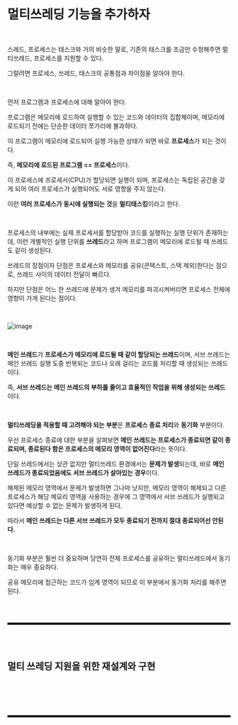 # 멀티쓰레딩 기능을 추가하자

<br>

스레드, 프로세스는 태스크와 거의 비슷한 말로, 기존의 태스크를 조금만 수정해주면 멀티쓰레드, 프로세스를 지원할 수 있다.

그럴려면 프로세스, 쓰레드, 태스크의 공통점과 차이점을 알아야 한다.

<br>

먼저 프로그램과 프로세스에 대해 알아야 한다.

프로그램은 메모리에 로드하여 실행할 수 있는 코드와 데이터의 집합체이며, 메모리에 로드되기 전에는 단순한 데이터 쪼가리에 불과하다.

이 프로그램이 메모리에 로드되어 실행 가능한 상태가 되면 바로 **프로세스**가 되는 것이다. 

즉, **메모리에 로드된 프로그램 == 프로세스**이다.

이 프로세스에 프로세서(CPU)가 할당되면 실행이 되며, 프로세스는 독립된 공간을 갖게 되어 여러 프로세스가 실행되어도 서로 영향을 주지 않는다.

이런 **여러 프로세스가 동시에 실행되는 것**을 **멀티태스킹**이라고 한다.

<br>

프로세스의 내부에는 실제 프로세서를 할당받아 코드를 실행하는 실행 단위가 존재하는데, 이런 개별적인 실행 단위를 **쓰레드**라고 하며 프로그램이 메모리에 로드될 때 쓰레드도 같이 생성된다.

쓰레드의 장점이자 단점은 프로세스와 메모리를 공유(콘텍스트, 스택 제외)한다는 점으로, 쓰레드 사이의 데이터 전달이 빠르다.

하지만 단점은 어느 한 쓰레드에 문제가 생겨 메모리를 파괴시켜버리면 프로세스 전체에 영향이 가게 된다는 점이다.

<br>

![image](https://user-images.githubusercontent.com/52172169/203709544-675d01e0-9fe1-4318-8e69-a0a86a7aa1db.png)

<br>

**메인 쓰레드**가 **프로세스가 메모리에 로드될 때 같이 할당되는 쓰레드**이며, 서브 쓰레드는 메인 쓰레드 실행 도중 반복되는 코드나 오래 걸리는 코드를 처리할 때 생성되는 쓰레드이다.

즉, **서브 쓰레드는 메인 쓰레드의 부하를 줄이고 효율적인 작업을 위해 생성되는 쓰레드**이다.

<br>

**멀티쓰레딩을 적용할 때 고려해야 되는 부분**은 **프로세스 종료 처리**와 **동기화** 부분이다.

우선 프로세스 종료에 대한 부분을 살펴보면 **메인 쓰레드는 프로세스가 종료되면 같이 종료되며, 종료된다 함은 프로세스의 메모리 영역이 없어진다**라는 뜻이다.

단일 쓰레드에서는 상관 없지만 멀티쓰레드 환경에서는 **문제가 발생**되는데, 바로 **메인 쓰레드가 종료되었음에도 서브 쓰레드가 살아있는 경우**이다.

해제된 메모리 영역에서 문제가 발생하면 그나마 낫지만, 메모리 영역이 해제되고 다른 프로세스가 해당 메모리 영역을 사용하는 경우에 그 영역에서 서브 쓰레드가 실행되고 있다면 예상할 수 없는 문제가 발생하게 된다.

따라서 **메인 쓰레드는 다른 서브 쓰레드가 모두 종료되기 전까지 절대 종료되어선 안된다.**

<br>

동기화 부분은 훨씬 더 중요하며 당연히 전체 프로세스를 공유하는 멀티쓰레드에서 동기화는 매우 중요하다.

공유 메모리에 접근하는 코드가 임계 영역이 되므로 이 부분에서 동기화 처리를 해주면 된다.

<br><br>
<hr style="border: 2px solid;">
<br><br>

## 멀티 쓰레딩 지원을 위한 재설계와 구현

<br>



<br><br>
<hr style="border: 2px solid;">
<br><br>

